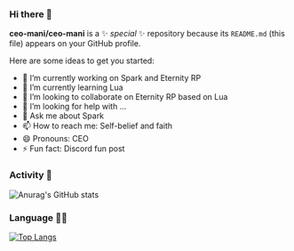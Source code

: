 ### Hi there 👋


**ceo-mani/ceo-mani** is a ✨ _special_ ✨ repository because its `README.md` (this file) appears on your GitHub profile.

Here are some ideas to get you started:

- 🔭 I’m currently working on Spark and Eternity RP
- 🌱 I’m currently learning Lua
- 👯 I’m looking to collaborate on Eternity RP based on Lua
- 🤔 I’m looking for help with ...
- 💬 Ask me about Spark
- 📫 How to reach me: Self-belief and faith
- 😄 Pronouns: CEO
- ⚡ Fun fact: Discord fun post
### Activity 🚀
![Anurag's GitHub stats](https://github-readme-stats.vercel.app/api?username=ceo-mani&show_icons=true&theme=radical)
### Language 👨‍💻
[![Top Langs](https://github-readme-stats.vercel.app/api/top-langs/?username=ceo-mani&layout=compact)](https://github.com/anuraghazra/github-readme-stats)





